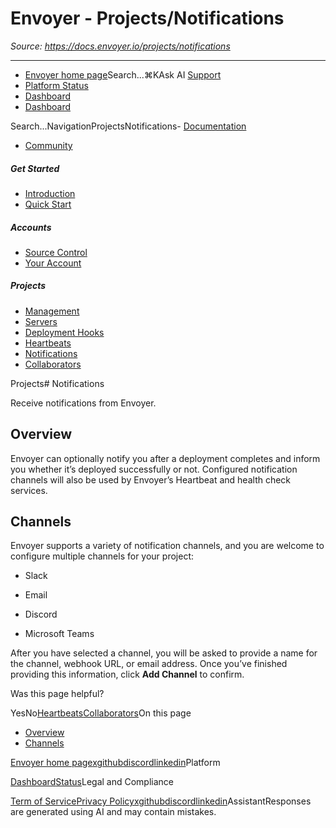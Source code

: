 # Envoyer - Projects/Notifications

*Source: https://docs.envoyer.io/projects/notifications*

---

- [Envoyer home page](https://envoyer.io)Search...⌘KAsk AI
[Support](/cdn-cgi/l/email-protection#55303b233a2c302715393427342330397b363a38)
- [Platform Status](https://status.laravel.com/)
- [Dashboard](https://envoyer.io)
- [Dashboard](https://envoyer.io)

Search...NavigationProjectsNotifications- [Documentation](/introduction)
- [Community](https://discord.com/invite/laravel)
##### Get Started

- [Introduction](/introduction)
- [Quick Start](/quick-start)

##### Accounts

- [Source Control](/accounts/source-control)
- [Your Account](/accounts/your-account)

##### Projects

- [Management](/projects/management)
- [Servers](/projects/servers)
- [Deployment Hooks](/projects/deployment-hooks)
- [Heartbeats](/projects/heartbeats)
- [Notifications](/projects/notifications)
- [Collaborators](/projects/collaborators)

Projects# Notifications

Receive notifications from Envoyer.

## [​](#overview)Overview

Envoyer can optionally notify you after a deployment completes and inform you whether it’s deployed successfully or not. Configured notification channels will also be used by Envoyer’s Heartbeat and health check services.

## [​](#channels)Channels

Envoyer supports a variety of notification channels, and you are welcome to configure multiple channels for your project:

- Slack

- Email

- Discord

- Microsoft Teams

After you have selected a channel, you will be asked to provide a name for the channel, webhook URL, or email address. Once you’ve finished providing this information, click **Add Channel** to confirm.

Was this page helpful?

YesNo[Heartbeats](/projects/heartbeats)[Collaborators](/projects/collaborators)On this page
- [Overview](#overview)
- [Channels](#channels)

[Envoyer home page](https://envoyer.io)[x](https://x.com/laravelphp)[github](https://github.com/laravel)[discord](https://discord.com/invite/laravel)[linkedin](https://linkedin.com/company/laravel)Platform

[Dashboard](https://envoyer.io/)[Status](https://status.laravel.com/)Legal and Compliance

[Term of Service](https://envoyer.io/terms)[Privacy Policy](https://envoyer.io/privacy)[x](https://x.com/laravelphp)[github](https://github.com/laravel)[discord](https://discord.com/invite/laravel)[linkedin](https://linkedin.com/company/laravel)AssistantResponses are generated using AI and may contain mistakes.